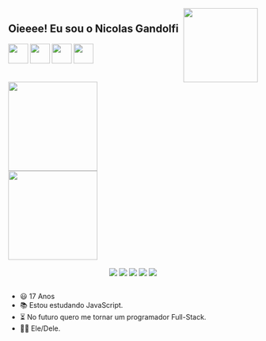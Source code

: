 <img align="right" width="150" height="150" src="https://media.giphy.com/media/6Fy1SaMmEBNTEjN8CB/giphy.gif">    

## Oieeee! Eu sou o Nicolas Gandolfi

<div style=text-align: "center"; display: "inline_block";>
  <img hidth="30" width="40" src="https://cdn.jsdelivr.net/gh/devicons/devicon/icons/css3/css3-plain.svg" />
  <img hidth="30" width="40" src="https://cdn.jsdelivr.net/gh/devicons/devicon/icons/html5/html5-plain.svg" />
  <img hidth="30" width="40" src="https://cdn.jsdelivr.net/gh/devicons/devicon/icons/javascript/javascript-plain.svg" />
  <img hidth="30" width="40" src="https://cdn.jsdelivr.net/gh/devicons/devicon/icons/python/python-original.svg" />
</div>
<br>
<br>

<div align="left">
  <a href="https://github.com/zNIKK">
  <img height="180em" src="https://github-readme-stats.vercel.app/api?username=zNIKK&show_icons=true&theme=radical&include_all_commits=true&count_private=true"/>
  <img height="180em" src="https://github-readme-stats.vercel.app/api/top-langs/?username=zNIKK&layout=compact&langs_count=7&theme=radical"/>
  </a>
  
</div>

<br>

<div align="center"> 
  <a href="https://www.youtube.com/channel/UCNApxbcgWHv-aS9n-WDhRLA" target="_blank"><img src="https://img.shields.io/badge/YouTube-FF0000?style=for-the-badge&logo=youtube&logoColor=white" target="_blank"></a>
  <a href="https://www.instagram.com/niickinn/" target="_blank"><img src="https://img.shields.io/badge/-Instagram-%23E4405F?style=for-the-badge&logo=instagram&logoColor=white" target="_blank"></a>
 	<a href="https://www.twitch.tv/z_nikk" target="_blank"><img src="https://img.shields.io/badge/Twitch-9146FF?style=for-the-badge&logo=twitch&logoColor=white" target="_blank"></a>
 <a href="https://discord.com/channels/Nikk#4239" target="_blank"><img src="https://img.shields.io/badge/Discord-7289DA?style=for-the-badge&logo=discord&logoColor=white" target="_blank"></a> 
  <a href = "https://mail.google.com/mail/u/2/#inbox"><img src="https://img.shields.io/badge/-Gmail-%23333?style=for-the-badge&logo=gmail&logoColor=white" target="_blank"></a>
</div>

##

- 😃 17 Anos
- 📚 Estou estudando JavaScript.
- ⏳ No futuro quero me tornar um programador Full-Stack.
- 🤷‍♂️ Ele/Dele.
